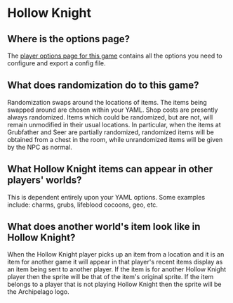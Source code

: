 # Hollow Knight

## Where is the options page?

The [player options page for this game](../player-options) contains all the options you need to configure and export a
config file.

## What does randomization do to this game?

Randomization swaps around the locations of items. The items being swapped around are chosen within your YAML.
Shop costs are presently always randomized. Items which could be randomized, but are not, will remain unmodified in
their usual locations. In particular, when the items at Grubfather and Seer are partially randomized, randomized items
will be obtained from a chest in the room, while unrandomized items will be given by the NPC as normal.

## What Hollow Knight items can appear in other players' worlds?

This is dependent entirely upon your YAML options. Some examples include: charms, grubs, lifeblood cocoons, geo, etc.

## What does another world's item look like in Hollow Knight?

When the Hollow Knight player picks up an item from a location and it is an item for another game it will appear in that
player's recent items display as an item being sent to another player. If the item is for another Hollow Knight player
then the sprite will be that of the item's original sprite. If the item belongs to a player that is not playing Hollow
Knight then the sprite will be the Archipelago logo.
